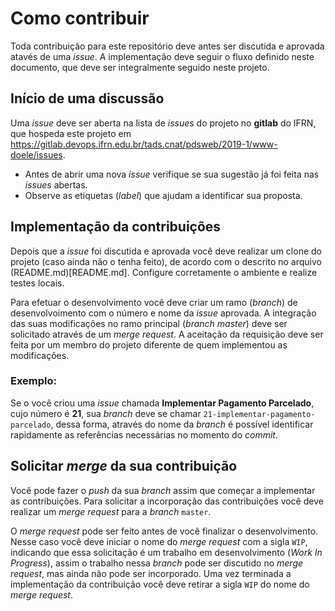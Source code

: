 # Como contribuir

Toda contribuição para este repositório deve antes ser discutida e aprovada atavés
de uma _issue_. A implementação deve seguir o fluxo definido neste documento, que
deve ser integralmente seguido neste projeto.

## Início de uma discussão

Uma _issue_ deve ser aberta na lista de _issues_ do projeto no __gitlab__ do IFRN, que hospeda
este projeto em https://gitlab.devops.ifrn.edu.br/tads.cnat/pdsweb/2019-1/www-doele/issues.

*  Antes de abrir uma nova _issue_ verifique se sua sugestão já foi feita nas _issues_
abertas.
*  Observe as etiquetas (_label_) que ajudam a identificar sua proposta.

## Implementação da contribuições

Depois que a _issue_ foi discutida e aprovada você deve realizar um clone do projeto
(caso ainda não o tenha feito), de acordo com o descrito no arquivo (README.md)[README.md].
Configure corretamente o ambiente e realize testes locais.

Para efetuar o desenvolvimento você deve criar um ramo (_branch_) de desenvolvoimento
com o número e nome da _issue_ aprovada. A integração das suas modificações no ramo
principal (_branch master_) deve ser solicitado através de um _merge request_. A
aceitação da requisição deve ser feita por um membro do projeto diferente de
quem implementou as modificações.

### Exemplo:

Se o você criou uma _issue_ chamada **Implementar Pagamento Parcelado**,
cujo número é **21**, sua _branch_ deve se chamar `21-implementar-pagamento-parcelado`,
dessa forma, através do nome da _branch_ é possível identificar rapidamente as
referências necessárias no momento do _commit_.

## Solicitar _merge_ da sua contribuição

Você pode fazer o _push_ da sua _branch_ assim que começar a implementar as
contribuições. Para solicitar a incorporação das contribuições você deve realizar
um _merge request_ para a _branch_ `master`.

O _merge request_ pode ser feito antes de você finalizar o desenvolvimento. Nesse
caso você deve iniciar o nome do _merge request_ com a sigla `WIP`, indicando
que essa solicitação é um trabalho em desenvolvimento (_Work In Progress_),
assim o trabalho nessa _branch_ pode ser discutido no _merge request_, mas ainda
não pode ser incorporado. Uma vez terminada a
implementação da contribuição você deve retirar a sigla `WIP` do nome do _merge request_.
